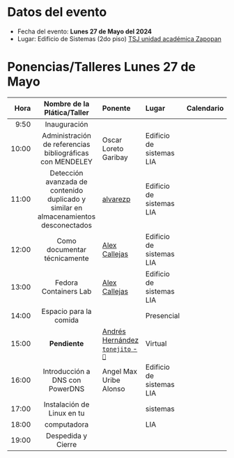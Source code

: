 # Datos del evento

* Fecha del evento: **Lunes 27 de Mayo del 2024**
* Lugar: Edificio de Sistemas (2do piso) [TSJ unidad académica Zapopan](https://goo.gl/maps/8fyaXKKnY9jaHaXB8)

# Ponencias/Talleres Lunes 27 de Mayo

| Hora  | Nombre de la Plática/Taller | Ponente |  Lugar   | Calendario |
| ---:  |           :---:             | :---    |  :---    |    :---:   |
|  9:50 | Inauguración |         |          |            |
| 10:00 | Administración de referencias<br>bibliográficas con MENDELEY | Oscar Loreto Garibay| Edificio de<br>sistemas LIA|            |
| 11:00 |  Detección avanzada de contenido duplicado y similar en almacenamientos desconectados | [alvarezp](alvarezp.md) | Edificio de<br>sistemas LIA |            |
| 12:00 |  Como documentar técnicamente | [Alex Callejas](alexcallejas.md) | Edificio de<br>sistemas LIA |            |
| 13:00 |  Fedora Containers Lab | [Alex Callejas](alexcallejas.md) | Edificio de<br>sistemas LIA |            |
| 14:00 |   Espacio para la comida    |         |Presencial|            |
| 15:00 | __Pendiente__ | [Andrés Hernández <br> `tonejito` - `🐰`](../FLISoL2023/tonejito.md) |Virtual|  |
| 16:00 | Introducción a DNS con PowerDNS | Angel Max<br>Uribe Alonso| Edificio de<br>sistemas LIA  |            |
| 17:00 | Instalación de<br>Linux en tu |        | sistemas |            |
| 18:00 | computadora |        | LIA |            |
| 19:00 | Despedida y Cierre |         |          |            |

<!-- modeline
 vi: ts=8 sw=4 sts=4 et spl=es spell
-->
